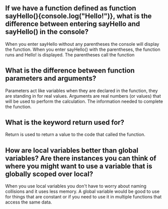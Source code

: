 ## If we have a function defined as function sayHello(){console.log("Hello!")}, what is the difference between entering sayHello and sayHello() in the console?
  When you enter sayHello without any parentheses the console will display the function. When you enter sayHello() with the parentheses, the function runs and Hello! is displayed. The parentheses call the function

## What is the difference between function parameters and arguments?
  Parameters act like variables when they are declared in the function, they are standing in for real values. Arguments are real numbers (or values) that will be used to perform the calculation. The information needed to complete the function.

## What is the keyword return used for?
  Return is used to return a value to the code that called the function.

## How are local variables better than global variables? Are there instances you can think of where you might want to use a variable that is globally scoped over local?
  When you use local variables you don't have to worry about naming collisions and it uses less memory. A global variable would be good to use for things that are constant or if you need to use it in multiple functions that access the same data.
